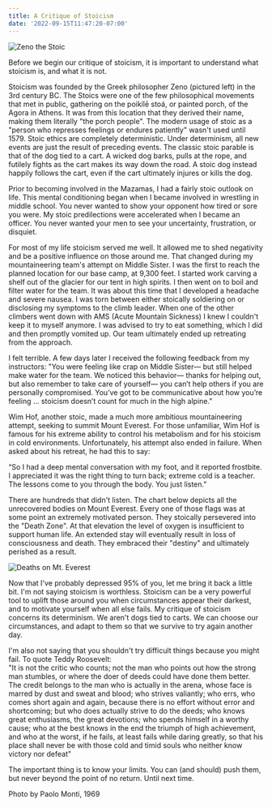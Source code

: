 ```yaml
---
title: A Critique of Stoicism
date: '2022-09-15T11:47:20-07:00'
---
```

![Zeno the Stoic](/img/blog/zeno.jpg)

Before we begin our critique of stoicism, it is important to understand what stoicism is, and what it is not. 

Stoicism was founded by the Greek philosopher Zeno (pictured left) in the 3rd century BC. The Stoics were one of the few philosophical movements that met in public, gathering on the poikílē stoá, or painted porch, of the Agora in Athens.  It was from this location that they derived their name, making them literally "the porch people".   The modern usage of stoic as a "person who represses feelings or endures patiently" wasn't used until 1579.  Stoic ethics are completely deterministic.  Under determinism, all new events are just the result of preceding events.  The classic stoic parable is that of the dog  tied to a cart. A wicked dog barks, pulls at the rope, and futilely fights as the cart makes its way down the road.  A stoic dog instead happily follows the cart, even if the cart ultimately injures or kills the dog. 

Prior to becoming involved in the Mazamas, I had a fairly stoic outlook on life.  This mental conditioning began when I became involved in wrestling in middle school.  You never wanted to show your opponent how tired or sore you were.  My stoic predilections were accelerated when I became an officer.  You never wanted your men to see your uncertainty, frustration, or disquiet.  

For most of my life stoicism served me well.  It allowed me to shed negativity and be a positive influence on those around me.  That changed during my mountaineering team's attempt on Middle Sister.  I was the first to reach the planned location for our base camp, at 9,300 feet.  I started work carving a shelf out of the glacier for our tent in high spirits.  I then went on to boil and filter water for the team.  It was about this time that I developed a headache and severe nausea.  I was torn between either stoically soldiering on or disclosing my symptoms to the climb leader.  When one of the other climbers went down with AMS (Acute Mountain Sickness) I knew I couldn't keep it to myself anymore.  I was advised to try to eat something, which I did and then promptly vomited up. Our team ultimately ended up retreating from the approach.  

I felt terrible.  A few days later I received the following feedback from my instructors: "You were feeling like crap on Middle Sister— but still helped make water for the team. We noticed this behavior— thanks for helping out, but also remember to take care of yourself— you can’t help others if you are personally compromised. You’ve got to be communicative about how you’re feeling ... stoicism doesn’t count for much in the high alpine." 

Wim Hof, another stoic, made a much more ambitious mountaineering attempt, seeking to summit Mount Everest.  For those unfamiliar, Wim Hof is famous for his extreme ability to control his metabolism and for his stoicism in cold environments.  Unfortunately, his attempt also ended in failure.  When asked about his retreat, he had this to say: 

“So I had a deep mental conversation with my foot, and it reported frostbite. I appreciated it was the right thing to turn back; extreme cold is a teacher. The lessons come to you through the body. You just listen."

There are hundreds that didn't listen.  The chart below depicts all the unrecovered bodies on Mount Everest. Every one of those flags was at some point an extremely motivated person.  They stoically persevered into the "Death Zone".  At that elevation the level of oxygen is insufficient to support human life.  An extended stay will eventually result in loss of consciousness and death.  They embraced their "destiny" and ultimately perished as a result.

![Deaths on Mt. Everest](/img/blog/everestdeaths.jpg)

Now that I've probably depressed 95% of you, let me bring it back a little bit.  I'm not saying stoicism is worthless.  Stoicism can be a very powerful tool to uplift those around you when circumstances appear their darkest, and to motivate yourself when all else fails.  My critique of stoicism concerns its determinism.  We aren't dogs tied to carts.  We can choose our circumstances, and adapt to them so that we survive to try again another day.  

I'm also not saying that you shouldn't try difficult things because you might fail.  To quote Teddy Roosevelt:\
"It is not the critic who counts; not the man who points out how the strong man stumbles, or where the doer of deeds could have done them better. The credit belongs to the man who is actually in the arena, whose face is marred by dust and sweat and blood; who strives valiantly; who errs, who comes short again and again, because there is no effort without error and shortcoming; but who does actually strive to do the deeds; who knows great enthusiasms, the great devotions; who spends himself in a worthy cause; who at the best knows in the end the triumph of high achievement, and who at the worst, if he fails, at least fails while daring greatly, so that his place shall never be with those cold and timid souls who neither know victory nor defeat"

The important thing is to know your limits.  You can (and should) push them, but never beyond the point of no return. Until next time.

 Photo by Paolo Monti, 1969
